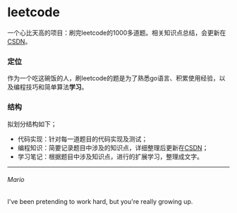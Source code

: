 # leetcode
一个心比天高的项目：刷完leetcode的1000多道题。相关知识点总结，会更新在[CSDN](https://blog.csdn.net/a982254249)。
### 定位
作为一个吃这碗饭的人，刷leetcode的题是为了熟悉go语言、积累使用经验，以及编程技巧和简单算法**学习**。  
### 结构
拟划分结构如下；  
- 代码实现：针对每一道题目的代码实现及测试；
- 编程知识：简要记录题目中涉及的知识点，详细整理后更新在[CSDN](https://blog.csdn.net/a982254249)；
- 学习笔记：根据题目中涉及知识点，进行的扩展学习，整理成文字。
---
###### Mario
I've been pretending to work hard, but you're really growing up.
